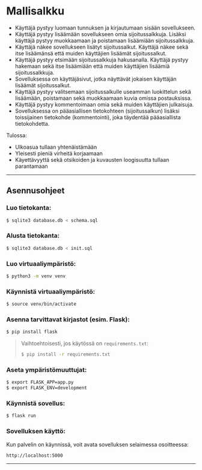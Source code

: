 # Mallisalkku


* Käyttäjä pystyy luomaan tunnuksen ja kirjautumaan sisään sovellukseen.
* Käyttäjä pystyy lisäämään sovellukseen omia sijoitussalkkuja. Lisäksi käyttäjä pystyy muokkaamaan ja poistamaan lisäämiään sijoitussalkkuja.
* Käyttäjä näkee sovellukseen lisätyt sijoitussalkut. Käyttäjä näkee sekä itse lisäämänsä että muiden käyttäjien lisäämät sijoitussalkut.
* Käyttäjä pystyy etsimään sijoitussalkkuja hakusanalla. Käyttäjä pystyy hakemaan sekä itse lisäämiään että muiden käyttäjien lisäämiä sijoitussalkkuja.
* Sovelluksessa on käyttäjäsivut, jotka näyttävät jokaisen käyttäjän lisäämät sijoitussalkut.
* Käyttäjä pystyy valitsemaan sijoitussalkulle useamman luokittelun sekä lisäämään, poistamaan sekä muokkaamaan kuvia omissa postauksissa.
* Käyttäjä pystyy kommentoimaan omia sekä muiden käyttäjien julkaisuja.
* Sovelluksessa on pääasiallisen tietokohteen (sijoitussalkun) lisäksi toissijainen tietokohde (kommentointi), joka täydentää pääasiallista tietokohdetta.

Tulossa:

* Ulkoasua tullaan yhtenäistämään
* Yleisesti pieniä virheitä korjaamaan
* Käyettävyyttä sekä otsikoiden ja kuvausten loogisuutta tullaan parantamaan

---

## Asennusohjeet

### Luo tietokanta:

```bash
$ sqlite3 database.db < schema.sql
```

### Alusta tietokanta:

```bash
$ sqlite3 database.db < init.sql
```

### Luo virtuaaliympäristö:

```bash
$ python3 -m venv venv
```

### Käynnistä virtuaaliympäristö:

```bash
$ source venv/bin/activate
```

### Asenna tarvittavat kirjastot (esim. Flask):

```bash
$ pip install flask
```

> Vaihtoehtoisesti, jos käytössä on `requirements.txt`:
>
> ```bash
> $ pip install -r requirements.txt
> ```

### Aseta ympäristömuuttujat:

```bash
$ export FLASK_APP=app.py
$ export FLASK_ENV=development
```

### Käynnistä sovellus:

```bash
$ flask run
```

### Sovelluksen käyttö:

Kun palvelin on käynnissä, voit avata sovelluksen selaimessa osoitteessa:

```
http://localhost:5000
```

---
